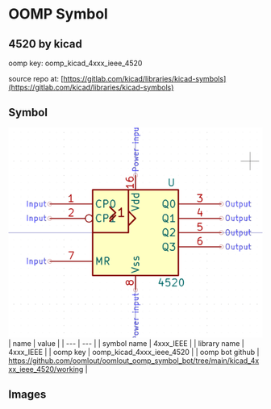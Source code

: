 # OOMP Symbol  
## 4520  by kicad  
  
oomp key: oomp_kicad_4xxx_ieee_4520  
  
source repo at: [https://gitlab.com/kicad/libraries/kicad-symbols](https://gitlab.com/kicad/libraries/kicad-symbols)  
## Symbol  
  
[![working.png](working_600.png)](working.png)  
| name | value | 
| --- | --- | 
| symbol name | 4xxx_IEEE | 
| library name | 4xxx_IEEE | 
| oomp key | oomp_kicad_4xxx_ieee_4520 | 
| oomp bot github | https://github.com/oomlout/oomlout_oomp_symbol_bot/tree/main/kicad_4xxx_ieee_4520/working | 
## Images  
